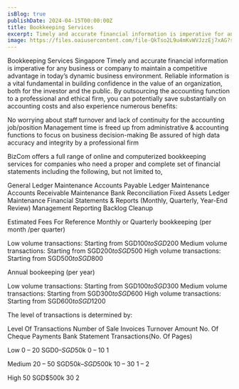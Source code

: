 ```yaml
---
isBlog: true
publishDate: 2024-04-15T00:00:00Z
title: Bookkeeping Services
excerpt: Timely and accurate financial information is imperative for any business or company to maintain a competitive advantage in today’s dynamic business environment.
image: https://files.oaiusercontent.com/file-QkTso2L9u4mKvWVJzzEj7xAG?se=2024-04-23T17%3A31%3A54Z&sp=r&sv=2021-08-06&sr=b&rscc=max-age%3D31536000%2C%20immutable&rscd=attachment%3B%20filename%3D1d91bf8d-a051-4df2-b433-a0e96470745d.webp&sig=VyH%2B/inBNpZaDtQMgk48lWkryWP4Mo9KWSmGvIS8LWU%3D
---
```


Bookkeeping Services Singapore
Timely and accurate financial information is imperative for any business or company to maintain a competitive advantage in today’s dynamic business environment. Reliable information is a vital fundamental in building confidence in the value of an organization, both for the investor and the public.
By outsourcing the accounting function to a professional and ethical firm, you can potentially save substantially on accounting costs and also experience numerous benefits:

No worrying about staff turnover and lack of continuity for the accounting job/position
Management time is freed up from administrative &amp; accounting functions to focus on business decision-making
Be assured of high data accuracy and integrity by a professional firm

BizCom offers a full range of online and computerized bookkeeping services for companies who need a proper and complete set of financial statements including the following, but not limited to,

General Ledger Maintenance
Accounts Payable Ledger Maintenance
Accounts Receivable Maintenance
Bank Reconciliation
Fixed Assets Ledger Maintenance
Financial Statements & Reports (Monthly, Quarterly, Year-End Review)
Management Reporting
Backlog Cleanup

Estimated Fees For Reference
Monthly or Quarterly bookkeeping (per month /per quarter)

Low volume transactions: Starting from SGD$100 to SGD$200
Medium volume transactions: Starting from SGD$200 to SGD$500
High volume transactions: Starting from SGD$500 to SGD$800

Annual bookeeping (per year)

Low volume transactions: Starting from SGD$100 to SGD$300
Medium volume transactions: Starting from SGD$300 to SGD$600
High volume transactions: Starting from SGD$600 to SGD$1200

The level of transactions is determined by:



Level Of Transactions
Number of Sale Invoices
Turnover Amount
No. Of Cheque Payments
Bank Statement Transactions(No. Of Pages)


Low
0 – 20
SGD$0 – SGD$50k
0 – 10
1


Medium
20 – 50
SGD$50k – SGD$500k
10 – 30
1 – 2


High
50
SGD$500k
30
2

			